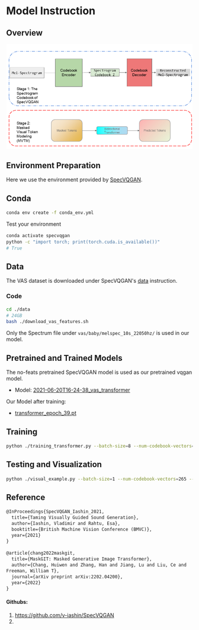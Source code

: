 # Model Instruction

## Overview

<p align="center">
<img width="718" alt="workflow" src="../asset/spec.png">
</p>


## Environment Preparation
Here we use the environment provided by [SpecVQGAN](https://github.com/v-iashin/SpecVQGAN#environment-preparation).

## Conda
```bash
conda env create -f conda_env.yml
```
Test your environment
```bash
conda activate specvqgan
python -c "import torch; print(torch.cuda.is_available())"
# True
```

## Data
The VAS dataset is downloaded under SpecVQGAN's [data](https://github.com/v-iashin/SpecVQGAN#data) instruction.

### Code
```bash
cd ./data
# 24GB
bash ./download_vas_features.sh
```
Only the Spectrum file under `vas/baby/melspec_10s_22050hz/` is used in our model.

## Pretrained and Trained Models
The no-feats pretrained SpecVQGAN model is used as our pretrained vqgan model.
* Model: [2021-06-20T16-24-38_vas_transformer]('https://a3s.fi/swift/v1/AUTH_a235c0f452d648828f745589cde1219a/specvqgan_public/models/2021-06-20T16-24-38_vas_transformer.tar.gz')

Our Model after training:
* [transformer_epoch_39.pt](/audio_model/checkpoints/transformer_epoch_39.pt)


## Training
```bash
python ./training_transformer.py --batch-size=8 --num-codebook-vectors=265 --epochs=40 --image-channels=1`
```

## Testing and Visualization

```bash
python ./visual_example.py --batch-size=1 --num-codebook-vectors=265 --epochs=40 --image-channels=1 
```


## Reference

```
@InProceedings{SpecVQGAN_Iashin_2021,
  title={Taming Visually Guided Sound Generation},
  author={Iashin, Vladimir and Rahtu, Esa},
  booktitle={British Machine Vision Conference (BMVC)},
  year={2021}
}

@article{chang2022maskgit,
  title={MaskGIT: Masked Generative Image Transformer},
  author={Chang, Huiwen and Zhang, Han and Jiang, Lu and Liu, Ce and Freeman, William T},
  journal={arXiv preprint arXiv:2202.04200},
  year={2022}
}
```
#### Githubs:
1. https://github.com/v-iashin/SpecVQGAN
2. 
